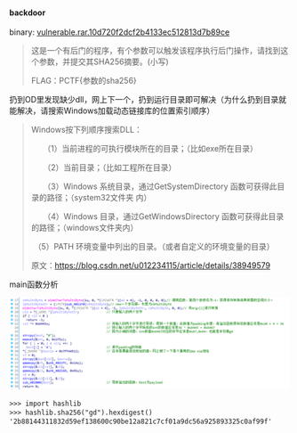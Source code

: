 #### backdoor

binary: [vulnerable.rar.10d720f2dcf2b4133ec512813d7b89ce](http://ctf.leaflxh.com:3000/Jarvis/pwn/vulnerable.rar.10d720f2dcf2b4133ec512813d7b89ce)

>这是一个有后门的程序，有个参数可以触发该程序执行后门操作，请找到这个参数，并提交其SHA256摘要。(小写)
>
>FLAG：PCTF{参数的sha256}





扔到OD里发现缺少dll，网上下一个，扔到运行目录即可解决（为什么扔到目录就能解决，请搜索Windows加载动态链接库的位置索引顺序）

> Windows按下列顺序搜索DLL：
>
> 　　（1）当前进程的可执行模块所在的目录；（比如exe所在目录）
>
> 　　（2）当前目录；（比如工程所在目录）
>
> 　　（3）Windows 系统目录，通过GetSystemDirectory 函数可获得此目录的路径；（system32文件夹    内）
>
> 　　（4）Windows 目录，通过GetWindowsDirectory 函数可获得此目录的路径；（windows文件夹内）
>
> ​	（5）PATH 环境变量中列出的目录。（或者自定义的环境变量的目录）
>
>
> 原文：https://blog.csdn.net/u012234115/article/details/38949579 

main函数分析

![分析](../imgs/backdoor-main.png)

```
>>> import hashlib
>>> hashlib.sha256("gd").hexdigest()
'2b88144311832d59ef138600c90be12a821c7cf01a9dc56a925893325c0af99f'
```

